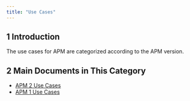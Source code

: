 ```yaml
---
title: "Use Cases"
---
```


## 1 Introduction

The use cases for APM are categorized according to the APM version.

## 2 Main Documents in This Category

* [APM 2 Use Cases](uc-2/use-cases-2)
* [APM 1 Use Cases](uc-1/use-cases-1)
